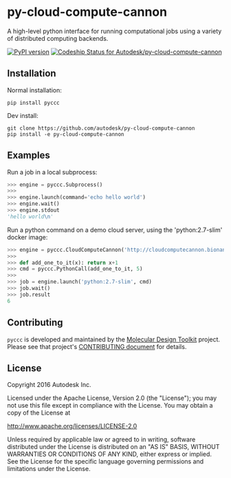 # py-cloud-compute-cannon
A high-level python interface for running computational jobs using a variety of distributed computing backends.

[![PyPI version](https://badge.fury.io/py/pyccc.svg)](https://badge.fury.io/py/pyccc) [ ![Codeship Status for Autodesk/py-cloud-compute-cannon](https://app.codeship.com/projects/cfce5d40-17f0-0135-533b-7a1debe13560/status?branch=master)](https://app.codeship.com/projects/218766)
## Installation

Normal installation:
```shell
pip install pyccc
```

Dev install:
```shell
git clone https://github.com/autodesk/py-cloud-compute-cannon
pip install -e py-cloud-compute-cannon
```

## Examples

Run a job in a local subprocess:
```python
>>> engine = pyccc.Subprocess()
>>>
>>> engine.launch(command='echo hello world')
>>> engine.wait()
>>> engine.stdout
'hello world\n'
```

Run a python command on a demo cloud server, using the 'python:2.7-slim' docker image:
```python
>>> engine = pyccc.CloudComputeCannon('http://cloudcomputecannon.bionano.autodesk.com:9000')
>>>
>>> def add_one_to_it(x): return x+1
>>> cmd = pyccc.PythonCall(add_one_to_it, 5)
>>>
>>> job = engine.launch('python:2.7-slim', cmd)
>>> job.wait()
>>> job.result
6
```

## Contributing
`pyccc` is developed and maintained by the [Molecular Design Toolkit](https://github.com/autodesk/molecular-design-toolkit) project. Please see that project's [CONTRIBUTING document](https://github.com/autodesk/molecular-design-toolkit/CONTRIBUTING.md) for details.


## License

Copyright 2016 Autodesk Inc.

Licensed under the Apache License, Version 2.0 (the "License"); you may not use this file except in compliance with the License. You may obtain a copy of the License at

http://www.apache.org/licenses/LICENSE-2.0

Unless required by applicable law or agreed to in writing, software distributed under the License is distributed on an "AS IS" BASIS, WITHOUT WARRANTIES OR CONDITIONS OF ANY KIND, either express or implied. See the License for the specific language governing permissions and limitations under the License.
